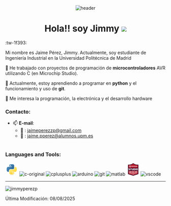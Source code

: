 <!-- HEADER -->
<div align="center" width="100">
  <img src="https://capsule-render.vercel.app/api?color=0:1408d0,50:0860d0,100:08c4d0&height=250&section=header&text=Edvardas%20Jusius%20(Dum6o)&fontSize=30&type=waving&fontColor=fefefe&&animation=fadeIn"
  alt="header"/>
</div>
<p align="center">
  <h1 align="center"> Hola!! soy Jimmy <img src="https://github.com/abdoachhoubi/abdoachhoubi/blob/main/gifs/Hi.gif" width="30">  </h1>

:tw-1f393:

Mi nombre es Jaime Pérez, Jimmy. Actualmente, soy estudiante de Ingeniería Industrial en la Universidad Politécnica de Madrid

🔭 He trabajado con proyectos de programación de **microcontroladores** AVR utilizando C (en Microchip Studio).

🌱 Actualmente, estoy aprendiendo a programar en **python** y el funcionamiento y uso de **git**.

🌟 Me interesa la programación, la electrónica y el desarrollo hardware


### Contacto:

- 📫 **E-mail**:
  - 📨 : jaimeperezzp@gmail.com
  - 🏫 : jaime.pperez@alumnos.upm.es
<br><br/>
<h3 align="left">Languages and Tools:</h3>

<p align="left"> 


  <img src="https://raw.githubusercontent.com/devicons/devicon/master/icons/python/python-original.svg" alt="python" width="40" height="40"/> 
  <img src="https://github.com/MarikIshtar007/MarikIshtar007/blob/master/images/c-original.svg" alt="c-original" width="40" height="40"/> 
  <img src="https://github.com/MarikIshtar007/MarikIshtar007/blob/master/images/cpp.svg" alt="cplusplus" width="40" height="40"/> 
  <img src="https://cdn.worldvectorlogo.com/logos/arduino-1.svg" alt="arduino" width="40" height="40"/> 
  <img src="https://www.vectorlogo.zone/logos/git-scm/git-scm-icon.svg" alt="git" width="40" height="40"/> 
  <img src="https://upload.wikimedia.org/wikipedia/commons/2/21/Matlab_Logo.png" alt="matlab" width="40" height="40"/>
  <img src="https://github.com/jimmyperezp/Trabajo-Micros-Parte-2/blob/main/MStudio_logo.png" alt="microchip" width ="40" height="40"/>
  <img src="https://cdn.jsdelivr.net/gh/devicons/devicon@latest/icons/vscode/vscode-original-wordmark.svg" alt="vscode" width ="40" height="40"/>




----
<p align="left"> <img src="https://komarev.com/ghpvc/?username=jimmyperezp&label=Profile%20views&color=0e75b6&style=flat" alt="jimmyperezp" /> </p>
Última Modificación: 08/08/2025

  
  <!--
**jimmyperezp/jimmyperezp** is a ✨ _special_ ✨ repository because its `README.md` (this file) appears on your GitHub profile.

  
Here are some ideas to get you started:

- 🔭 I’m currently working on ...
- 🌱 I’m currently learning ...
- 👯 I’m looking to collaborate on ...
- 🤔 I’m looking for help with ...
- 💬 Ask me about ...
- 📫 How to reach me: ...
- 😄 Pronouns: ...
- ⚡ Fun fact: ...
-->
